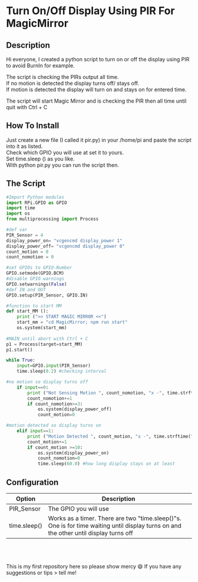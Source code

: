 # Turn On/Off Display Using PIR For MagicMirror
## Description

Hi everyone,
I created a python script to turn on or off the display using PIR to avoid BurnIn for example.

The script is checking the PIRs output all time.  
If no motion is detected the display turns off/ stays off.  
If motion is detected the display will turn on and stays on for entered time.  

The script will start Magic Mirror and is checking the PIR then all time until quit with Ctrl + C

## How To Install

Just create a new file (I called it pir.py) in your /home/pi and paste the script into it as listed.  
Check which GPIO you will use at set it to yours.  
Set time.sleep () as you like.  
With python pir.py you can run the script then.

## The Script

```Python
#Import Python modules
import RPi.GPIO as GPIO
import time
import os
from multiprocessing import Process

#def var
PIR_Sensor = 4
display_power_on= "vcgencmd display_power 1"
display_power_off= "vcgencmd display_power 0"
count_motion = 0
count_nomotion = 0

#set GPIOs to GPIO-Number
GPIO.setmode(GPIO.BCM)
#disable GPIO warnings
GPIO.setwarnings(False)
#def IN and OUT
GPIO.setup(PIR_Sensor, GPIO.IN)

#function to start MM
def start_MM ():
    print (">> START MAGIC MIRROR <<")
    start_mm = "cd MagicMirror; npm run start"
    os.system(start_mm)
    
#MAIN until abort with Ctrl + C
p1 = Process(target=start_MM)
p1.start()

while True:
    input=GPIO.input(PIR_Sensor)
    time.sleep(0.2) #checking interval

#no motion so display turns off
    if input==0:
        print ("Not Sensing Motion ", count_nomotion, "x -", time.strftime("%d.%m.%Y %H:%M:%S"))
        count_nomotion+=1
        if count_nomotion>=3:
            os.system(display_power_off)
            count_motion=0

#motion detected so display turns on
    elif input==1:              
        print ("Motion Detected ", count_motion, "x -", time.strftime("%d.%m.%Y %H:%M:%S"))
        count_motion+=1
        if count_motion >=10:
            os.system(display_power_on)
            count_nomotion=0
            time.sleep(60.0) #how long display stays on at least
  ```
     
 ## Configuration
 | Option  | Description |
|----------|----------|
| PIR_Sensor  | The GPIO you will use  |
| time.sleep()  | Works as a timer. There are two "time.sleep()"s. One is for time waiting until display turns on  and the other until display turns off   |
   
<br><br><br>
This is my first repository here so please show mercy :smile: 
If you have any suggestions or tips > tell me!
